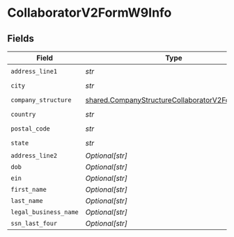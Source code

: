 # CollaboratorV2FormW9Info


## Fields

| Field                                                                                                              | Type                                                                                                               | Required                                                                                                           | Description                                                                                                        |
| ------------------------------------------------------------------------------------------------------------------ | ------------------------------------------------------------------------------------------------------------------ | ------------------------------------------------------------------------------------------------------------------ | ------------------------------------------------------------------------------------------------------------------ |
| `address_line1`                                                                                                    | *str*                                                                                                              | :heavy_check_mark:                                                                                                 | N/A                                                                                                                |
| `city`                                                                                                             | *str*                                                                                                              | :heavy_check_mark:                                                                                                 | N/A                                                                                                                |
| `company_structure`                                                                                                | [shared.CompanyStructureCollaboratorV2FormW9Info](../../models/shared/companystructurecollaboratorv2formw9info.md) | :heavy_check_mark:                                                                                                 | N/A                                                                                                                |
| `country`                                                                                                          | *str*                                                                                                              | :heavy_check_mark:                                                                                                 | N/A                                                                                                                |
| `postal_code`                                                                                                      | *str*                                                                                                              | :heavy_check_mark:                                                                                                 | N/A                                                                                                                |
| `state`                                                                                                            | *str*                                                                                                              | :heavy_check_mark:                                                                                                 | N/A                                                                                                                |
| `address_line2`                                                                                                    | *Optional[str]*                                                                                                    | :heavy_minus_sign:                                                                                                 | N/A                                                                                                                |
| `dob`                                                                                                              | *Optional[str]*                                                                                                    | :heavy_minus_sign:                                                                                                 | N/A                                                                                                                |
| `ein`                                                                                                              | *Optional[str]*                                                                                                    | :heavy_minus_sign:                                                                                                 | N/A                                                                                                                |
| `first_name`                                                                                                       | *Optional[str]*                                                                                                    | :heavy_minus_sign:                                                                                                 | N/A                                                                                                                |
| `last_name`                                                                                                        | *Optional[str]*                                                                                                    | :heavy_minus_sign:                                                                                                 | N/A                                                                                                                |
| `legal_business_name`                                                                                              | *Optional[str]*                                                                                                    | :heavy_minus_sign:                                                                                                 | N/A                                                                                                                |
| `ssn_last_four`                                                                                                    | *Optional[str]*                                                                                                    | :heavy_minus_sign:                                                                                                 | N/A                                                                                                                |